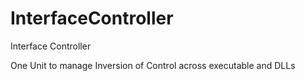 # InterfaceController
Interface Controller


One Unit to manage Inversion of Control across executable and DLLs
